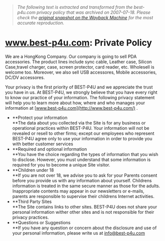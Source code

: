 > *The following text is extracted and transformed from the best-p4u.com privacy policy that was archived on 2007-07-18. Please check the [original snapshot on the Wayback Machine](https://web.archive.org/web/20070718030126id_/http%3A//www.best-p4u.com/privacy.php) for the most accurate reproduction.*

# www.best-p4u.com: Private Policy

We are a HongKong Company. Our company is going to sell PDA accessories. The product lines include sync cable, Leather case, Silicon Case,travel charger, case, screen protector, card reader, etc. Wholesell is welcome too. Moreover, we also sell USB accessores, Mobile accessories, DC/DV accessores.

Your privacy is the first priority of BEST-P4U and we appreciate the trust you have in us. At BEST-P4U, we strongly believe that you have every right to know our practice of your information. The following privacy statement will help you to learn more about how, where and who manages your information at [www.best-p4u.com](http://www.best-p4u.com/) .

  * **Protect your information  
**The data about you collected via the Site is for any business or operational practices within BEST-P4U. Your information will not be revealed or resell to other firms; except our employees who represent BEST-P4U agree only to use your information in order to provide you with better customer services
  * **Required and optional information  
**You have the choice regarding the types of information that you wish to disclose. However, you must understand that some information is required for you to become a unique Site visitor.
  * **Children under 18  
**If you are not over 18, we advise you to ask for your Parents consent before you provide us with any information about yourself. Childrens information is treated in the same secure manner as those for the adults. Inappropriate contents may appear in our newsletters or e-mails, parents are responsible to supervise their childrens Internet activities.
  * **Third Party Sites  
**The Site contains links to other sites. BEST-P4U does not share your personal information wither other sites and is not responsible for their privacy practices.
  * **Questions or Suggestions  
**If you have any question or concern about the disclosure and use of your personal information, please write us at [info@best-p4u.com](http://www.best-p4u.com/contact_us.php)  




